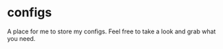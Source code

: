 configs
=======

A place for me to store my configs. Feel free to take a look and grab what you need.
